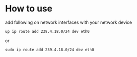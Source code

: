 # How to use

add following on network interfaces with your network device

```
up ip route add 239.4.18.0/24 dev eth0
```

or 

```
sudo ip route add 239.4.18.0/24 dev eth0
```

